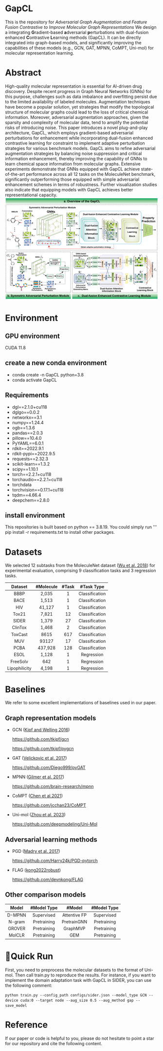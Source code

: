 # GapCL
This is the repository for *Adversarial Graph Augmentation and Feature Fusion Contrastive to Improve Molecular Graph Representations*
We design  a integrating **G**radient-based **a**dversarial **p**erturbations with dual-fusion enhanced **C**ontrastive **L**earning methods (GapCL). It can be directly integrated into graph-based models, and significantly improving the capabilities of these models (e.g., GCN, GAT, MPNN, CoMPT, Uni-mol) for molecular representation learning.
# Abstract
High-quality molecular representation is essential for AI-driven drug discovery. Despite recent progress in Graph Neural Networks (GNNs) for this purpose, challenges such as data imbalance and overfitting persist due to the limited availability of labeled molecules. Augmentation techniques have become a popular solution, yet strategies that modify the topological structure of molecular graphs could lead to the loss of critical chemical information. Moreover, adversarial augmentation approaches, given the sparsity and complexity of molecular data, tend to amplify the potential risks of introducing noise. This paper introduces a novel plug-and-play architecture, GapCL, which employs gradient-based adversarial perturbations for enhancement while incorporating dual-fusion enhanced contrastive learning for constraint to implement adaptive perturbation strategies for various benchmark models. GapCL aims to refine adversarial augmentation strategies by balancing noise suppression and critical information enhancement, thereby improving the capability of GNNs to learn chemical space information from molecular graphs. Extensive experiments demonstrate that GNNs equipped with GapCL achieve state-of-the-art performance across all 12 tasks on the MoleculeNet benchmark, significantly outperforming those equipped with simple adversarial enhancement schemes in terms of robustness. Further visualization studies also indicate that equipping models with GapCL achieves better representational capacity.
![GapCL model](https://github.com/stjin-XMU/GapCL/blob/main/GapCL.png)

# Environment
## GPU environment
CUDA 11.8

## create a new conda environment
- conda create -n GapCL python=3.8
- conda activate GapCL

## Requirements
- dgl==2.1.0+cu118
- dglgo==0.0.2
- networkx==3.1
- numpy==1.24.4
- ogb==1.3.6
- pandas==2.0.3
- pillow==10.4.0
- PyYAML==6.0.1
- rdkit==2022.9.1
- rdkit-pypi==2022.9.5
- requests==2.32.3
- scikit-learn==1.3.2
- scipy==1.10.1
- torch==2.2.1+cu118
- torchaudio==2.2.1+cu118
- torchdata
- torchvision==0.17.1+cu118
- tqdm==4.66.4
- deepchem==2.8.0

## install environment
This repositories is built based on python == 3.8.19. You could simply run
''' pip install -r requirements.txt 
to install other packages.

# Datasets
We selected 12 subtasks from the MoleculeNet dataset ([Wu et al. 2018](10.1039/C7SC02664A)) for experimental evaluation, comprising 9 classification tasks and 3 regression tasks. 

| Dataset | #Molecule | #Task | #Task Type |
| :---: | :---: | :---: |:---: |
| BBBP  | 2,035 | 1 | Classification|
| BACE | 1,513 | 1 | Classification |
| HIV | 41,127 | 1 | Classification |
| Tox21 | 7,821 | 12 | Classification | 
| SIDER | 1,379 | 27 | Classification |
| ClinTox | 1,468 | 2 | Classification |
| ToxCast | 8615 | 617 | Classification |
| MUV | 93127 | 17 | Classification |
| PCBA | 437,928 | 128 | Classification |
| ESOL | 1,128 | 1 | Regression |
| FreeSolv | 642 | 1 | Regression |
| Lipophilicity  | 4,198 | 1 | Regression | 

# Baselines
We refer to some excellent implementations of baselines used in our paper.
## Graph representation models
- GCN ([Kipf and Welling 2016](https://doi.org/10.48550/arXiv.1609.02907))
  
  https://github.com/tkipf/gcn
  
  https://github.com/tkipf/pygcn
  
- GAT ([Velickovic et al. 2017](https://doi.org/10.48550/arXiv.1710.10903))
  
  https://github.com/Diego999/pyGAT
  
- MPNN ([Gilmer et al. 2017](https://arxiv.org/pdf/1704.01212))
  
  https://github.com/brain-research/mpnn
  
- CoMPT ([Chen et al.2021](https://doi.org/10.24963/ijcai.2021/309))
  
  https://github.com/jcchan23/CoMPT
  
- Uni-mol ([Zhou et al. 2023](https://openreview.net/forum?id=6K2RM6wVqKu))
  
  https://github.com/deepmodeling/Uni-Mol
  
## Adversarial learning methods
- PGD ([Madry et al. 2017](https://doi.org/10.48550/arXiv.1706.06083))
  
  https://github.com/Harry24k/PGD-pytorch
  
- FLAG ([kong2022robust](https://arxiv.org/abs/2010.09891))
  
  https://github.com/devnkong/FLAG
  
## Other comparison models
| Model | #Model Type | #Model | #Model Type |
| :---: | :---: | :---: |:---: |
| D-MPNN  | Supervised | Attentive FP | Supervised |
| N-gram  | Pretraining  | PretrainGNN | Pretraining |
| GROVER | Pretraining  |  GraphMVP | Pretraining  |
| MolCLR | Pretraining  | GEM | Pretraining  |

# 🌟Quick Run
First, you need to preprocess the molecular datasets to the format of Uni-mol. Then call train.py to reproduce the results. For instance, if you want to implement the domain adaptation task with GapCL in SIDER, you can use the following comment:

`python train.py --config_path configs/sider.json --model_type GCN --device cuda:0 --target node --aug_size 0.5 --aug_method gap --save_model`

# Reference
If our paper or code is helpful to you, please do not hesitate to point a star for our repository and cite the following content.



